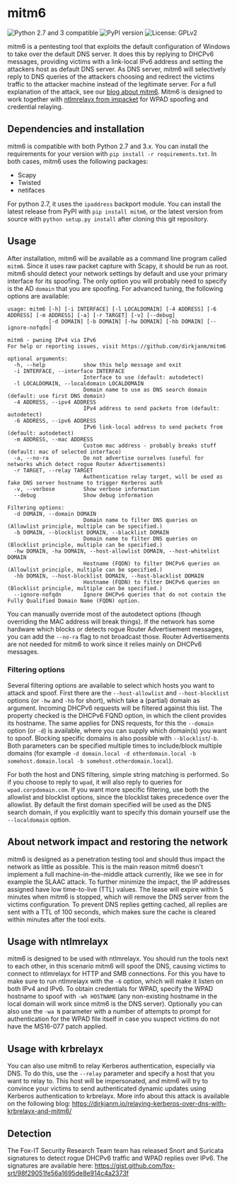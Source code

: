 # mitm6
![Python 2.7 and 3 compatible](https://img.shields.io/badge/python-2.7%2C%203.x-blue.svg)
![PyPI version](https://img.shields.io/pypi/v/mitm6.svg)
![License: GPLv2](https://img.shields.io/pypi/l/mitm6.svg)

mitm6 is a pentesting tool that exploits the default configuration of Windows to take over the default DNS server. It does this by replying to DHCPv6 messages, providing victims with a link-local IPv6 address and setting the attackers host as default DNS server. As DNS server, mitm6 will selectively reply to DNS queries of the attackers choosing and redirect the victims traffic to the attacker machine instead of the legitimate server. For a full explanation of the attack, see our [blog about mitm6](https://blog.fox-it.com/2018/01/11/mitm6-compromising-ipv4-networks-via-ipv6/). Mitm6 is designed to work together with [ntlmrelayx from impacket](https://github.com/CoreSecurity/impacket) for WPAD spoofing and credential relaying.

## Dependencies and installation
mitm6 is compatible with both Python 2.7 and 3.x. You can install the requirements for your version with `pip install -r requirements.txt`. In both cases, mitm6 uses the following packages:
- Scapy
- Twisted
- netifaces

For python 2.7, it uses the `ipaddress` backport module.
You can install the latest release from PyPI with `pip install mitm6`, or the latest version from source with `python setup.py install` after cloning this git repository.

## Usage
After installation, mitm6 will be available as a command line program called `mitm6`. Since it uses raw packet capture with Scapy, it should be run as root. mitm6 should detect your network settings by default and use your primary interface for its spoofing. The only option you will probably need to specify is the AD `domain` that you are spoofing. For advanced tuning, the following options are available:

```
usage: mitm6 [-h] [-i INTERFACE] [-l LOCALDOMAIN] [-4 ADDRESS] [-6 ADDRESS] [-m ADDRESS] [-a] [-r TARGET] [-v] [--debug]
             [-d DOMAIN] [-b DOMAIN] [-hw DOMAIN] [-hb DOMAIN] [--ignore-nofqdn]

mitm6 - pwning IPv4 via IPv6
For help or reporting issues, visit https://github.com/dirkjanm/mitm6

optional arguments:
  -h, --help            show this help message and exit
  -i INTERFACE, --interface INTERFACE
                        Interface to use (default: autodetect)
  -l LOCALDOMAIN, --localdomain LOCALDOMAIN
                        Domain name to use as DNS search domain (default: use first DNS domain)
  -4 ADDRESS, --ipv4 ADDRESS
                        IPv4 address to send packets from (default: autodetect)
  -6 ADDRESS, --ipv6 ADDRESS
                        IPv6 link-local address to send packets from (default: autodetect)
  -m ADDRESS, --mac ADDRESS
                        Custom mac address - probably breaks stuff (default: mac of selected interface)
  -a, --no-ra           Do not advertise ourselves (useful for networks which detect rogue Router Advertisements)
  -r TARGET, --relay TARGET
                        Authentication relay target, will be used as fake DNS server hostname to trigger Kerberos auth
  -v, --verbose         Show verbose information
  --debug               Show debug information

Filtering options:
  -d DOMAIN, --domain DOMAIN
                        Domain name to filter DNS queries on (Allowlist principle, multiple can be specified.)
  -b DOMAIN, --blocklist DOMAIN, --blacklist DOMAIN
                        Domain name to filter DNS queries on (Blocklist principle, multiple can be specified.)
  -hw DOMAIN, -ha DOMAIN, --host-allowlist DOMAIN, --host-whitelist DOMAIN
                        Hostname (FQDN) to filter DHCPv6 queries on (Allowlist principle, multiple can be specified.)
  -hb DOMAIN, --host-blocklist DOMAIN, --host-blacklist DOMAIN
                        Hostname (FQDN) to filter DHCPv6 queries on (Blocklist principle, multiple can be specified.)
  --ignore-nofqdn       Ignore DHCPv6 queries that do not contain the Fully Qualified Domain Name (FQDN) option.
```

You can manually override most of the autodetect options (though overriding the MAC address will break things). If the network has some hardware which blocks or detects rogue Router Advertisement messages, you can add the `--no-ra` flag to not broadcast those. Router Advertisements are not needed for mitm6 to work since it relies mainly on DHCPv6 messages.

### Filtering options
Several filtering options are available to select which hosts you want to attack and spoof. First there are the `--host-allowlist` and `--host-blocklist` options (or `-hw` and `-hb` for short), which take a (partial) domain as argument. Incoming DHCPv6 requests will be filtered against this list. The property checked is the DHCPv6 FQND option, in which the client provides its hostname. 
The same applies for DNS requests, for this the `--domain` option (or `-d`) is available, where you can supply which domain(s) you want to spoof. Blocking specific domains is also possible with `--blocklist`/`-b`. Both parameters can be specified multiple times to include/block multiple domains (for example `-d domain.local -d otherdomain.local -b somehost.domain.local -b somehost.otherdomain.local`).

For both the host and DNS filtering, simple string matching is performed. So if you choose to reply to `wpad`, it will also reply to queries for `wpad.corpdomain.com`. If you want more specific filtering, use both the allowlist and blocklist options, since the blocklist takes precedence over the allowlist.
By default the first domain specified will be used as the DNS search domain, if you explicitliy want to specify this domain yourself use the `--localdomain` option.

## About network impact and restoring the network
mitm6 is designed as a penetration testing tool and should thus impact the network as little as possible. This is the main reason mitm6 doesn't implement a full machine-in-the-middle attack currently, like we see in for example the SLAAC attack.
To further minimize the impact, the IP addresses assigned have low time-to-live (TTL) values. The lease will expire within 5 minutes when mitm6 is stopped, which will remove the DNS server from the victims configuration.
To prevent DNS replies getting cached, all replies are sent with a TTL of 100 seconds, which makes sure the cache is cleared within minutes after the tool exits.

## Usage with ntlmrelayx
mitm6 is designed to be used with ntlmrelayx. You should run the tools next to each other, in this scenario mitm6 will spoof the DNS, causing victims to connect to ntlmrelayx for HTTP and SMB connections. For this you have to make sure to run ntlmrelayx with the `-6` option, which will make it listen on both IPv4 and IPv6. To obtain credentials for WPAD, specify the WPAD hostname to spoof with `-wh HOSTNAME` (any non-existing hostname in the local domain will work since mitm6 is the DNS server). Optionally you can also use the `-wa N` parameter with a number of attempts to prompt for authentication for the WPAD file itself in case you suspect victims do not have the MS16-077 patch applied.

## Usage with krbrelayx
You can also use mitm6 to relay Kerberos authentication, especially via DNS. To do this, use the `--relay` parameter and specify a host that you want to relay to. This host will be impersonated, and mitm6 will try to convince your victims to send authenticated dynamic updates using Kerberos authentication to krbrelayx. More info about this attack is available on the following blog: <https://dirkjanm.io/relaying-kerberos-over-dns-with-krbrelayx-and-mitm6/>

## Detection
The Fox-IT Security Research Team team has released Snort and Suricata signatures to detect rogue DHCPv6 traffic and WPAD replies over IPv6. The signatures are available here: https://gist.github.com/fox-srt/98f29051fe56a1695de8e914c4a2373f
